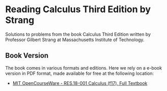 # Reading Calculus Third Edition by Strang

Solutions to problems from the book Calculus Third Edition written by Professor Gilbert Strang at Massachusetts Institute of Technology.

## Book Version

The book comes in various formats and editions. Here we rely on a e-book version in PDF format, made available for free at the following location:

- [MIT OpenCourseWare - RES.18-001 Calculus (f17), Full Textbook](https://ocw.mit.edu/courses/res-18-001-calculus-fall-2023/resources/mitres_18_001_f17_full_book_pdf/)

